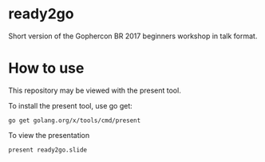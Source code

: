 # ready2go
Short version of the Gophercon BR 2017 beginners workshop in talk format.

# How to use

This repository may be viewed with the present tool.

To install the present tool, use go get:

    go get golang.org/x/tools/cmd/present
  
To view the presentation

    present ready2go.slide
